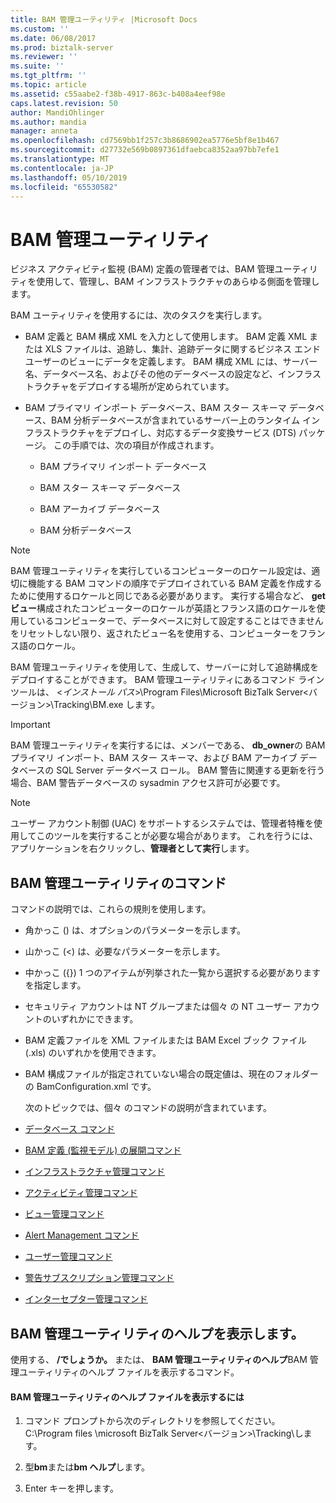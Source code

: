 ```yaml
---
title: BAM 管理ユーティリティ |Microsoft Docs
ms.custom: ''
ms.date: 06/08/2017
ms.prod: biztalk-server
ms.reviewer: ''
ms.suite: ''
ms.tgt_pltfrm: ''
ms.topic: article
ms.assetid: c55aabe2-f38b-4917-863c-b408a4eef98e
caps.latest.revision: 50
author: MandiOhlinger
ms.author: mandia
manager: anneta
ms.openlocfilehash: cd7569bb1f257c3b8686902ea5776e5bf8e1b467
ms.sourcegitcommit: d27732e569b0897361dfaebca8352aa97bb7efe1
ms.translationtype: MT
ms.contentlocale: ja-JP
ms.lasthandoff: 05/10/2019
ms.locfileid: "65530582"
---
```

# <a name="bam-management-utility"></a>BAM 管理ユーティリティ
ビジネス アクティビティ監視 (BAM) 定義の管理者では、BAM 管理ユーティリティを使用して、管理し、BAM インフラストラクチャのあらゆる側面を管理します。  
  
 BAM ユーティリティを使用するには、次のタスクを実行します。  
  
-   BAM 定義と BAM 構成 XML を入力として使用します。 BAM 定義 XML または XLS ファイルは、追跡し、集計、追跡データに関するビジネス エンドユーザーのビューにデータを定義します。 BAM 構成 XML には、サーバー名、データベース名、およびその他のデータベースの設定など、インフラストラクチャをデプロイする場所が定められています。  
  
-   BAM プライマリ インポート データベース、BAM スター スキーマ データベース、BAM 分析データベースが含まれているサーバー上のランタイム インフラストラクチャをデプロイし、対応するデータ変換サービス (DTS) パッケージ。 この手順では、次の項目が作成されます。  
  
    -   BAM プライマリ インポート データベース  
  
    -   BAM スター スキーマ データベース  
  
    -   BAM アーカイブ データベース  
  
    -   BAM 分析データベース  
  
> [!NOTE]
>  BAM 管理ユーティリティを実行しているコンピューターのロケール設定は、適切に機能する BAM コマンドの順序でデプロイされている BAM 定義を作成するために使用するロケールと同じである必要があります。 実行する場合など、 **get ビュー**構成されたコンピューターのロケールが英語とフランス語のロケールを使用しているコンピューターで、データベースに対して設定することはできませんをリセットしない限り、返されたビュー名を使用する、コンピューターをフランス語のロケール。  
  
 BAM 管理ユーティリティを使用して、生成して、サーバーに対して追跡構成をデプロイすることができます。 BAM 管理ユーティリティにあるコマンド ライン ツールは、 \<*インストール パス*\>\Program Files\Microsoft BizTalk Server\<バージョン\>\Tracking\BM.exe します。  
  
> [!IMPORTANT]
>  BAM 管理ユーティリティを実行するには、メンバーである、 **db_owner**の BAM プライマリ インポート、BAM スター スキーマ、および BAM アーカイブ データベースの SQL Server データベース ロール。 BAM 警告に関連する更新を行う場合、BAM 警告データベースの sysadmin アクセス許可が必要です。  
  
> [!NOTE]
>  ユーザー アカウント制御 (UAC) をサポートするシステムでは、管理者特権を使用してこのツールを実行することが必要な場合があります。 これを行うには、アプリケーションを右クリックし、**管理者として実行**します。  
  
## <a name="bam-management-utility-commands"></a>BAM 管理ユーティリティのコマンド  
 コマンドの説明では、これらの規則を使用します。  
  
- 角かっこ () は、オプションのパラメーターを示します。  
  
- 山かっこ (<) は、必要なパラメーターを示します。  
  
- 中かっこ ({}) 1 つのアイテムが列挙された一覧から選択する必要がありますを指定します。  
  
- セキュリティ アカウントは NT グループまたは個々 の NT ユーザー アカウントのいずれかにできます。  
  
- BAM 定義ファイルを XML ファイルまたは BAM Excel ブック ファイル (.xls) のいずれかを使用できます。  
  
- BAM 構成ファイルが指定されていない場合の既定値は、現在のフォルダーの BamConfiguration.xml です。  
  
  次のトピックでは、個々 のコマンドの説明が含まれています。  
  
- [データベース コマンド](../core/database-commands.md)  
  
- [BAM 定義 (監視モデル) の展開コマンド](../core/deployment-of-bam-definition-observation-model-commands.md)  
  
- [インフラストラクチャ管理コマンド](../core/infrastructure-management-commands.md)  
  
- [アクティビティ管理コマンド](../core/activity-management-commands.md)  
  
- [ビュー管理コマンド](../core/view-management-commands.md)  
  
- [Alert Management コマンド](../core/alert-management-commands.md)  
  
- [ユーザー管理コマンド](../core/user-management-commands.md)  
  
- [警告サブスクリプション管理コマンド](../core/alert-subscription-management-commands.md)  
  
- [インターセプター管理コマンド](../core/interceptor-management-commands.md)  
  
## <a name="displaying-the-bam-management-utility-help"></a>BAM 管理ユーティリティのヘルプを表示します。  
 使用する、 **/でしょうか。** または、 **BAM 管理ユーティリティのヘルプ**BAM 管理ユーティリティのヘルプ ファイルを表示するコマンド。  
  
#### <a name="to-display-the-help-file-for-the-bam-management-utility"></a>BAM 管理ユーティリティのヘルプ ファイルを表示するには  
  
1.  コマンド プロンプトから次のディレクトリを参照してください。C:\Program files \microsoft BizTalk Server\<バージョン\>\Tracking\\します。  
  
2.  型**bm**または**bm ヘルプ**します。  
  
3.  Enter キーを押します。